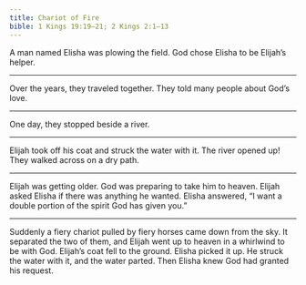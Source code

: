 ```yaml
---
title: Chariot of Fire
bible: 1 Kings 19:19–21; 2 Kings 2:1–13
---
```


A man named Elisha was plowing
the field. God chose Elisha to be
Elijah’s helper.

---

Over the years, they traveled together.
They told many people about God’s love.

---

One day, they stopped beside a river.

---

Elijah took off his coat and struck
the water with it. The river opened up!
They walked across on a dry path.

---

Elijah was getting older. God was
preparing to take him to heaven.
Elijah asked Elisha if there was
anything he wanted. Elisha answered,
“I want a double portion of the spirit
God has given you.”

---

Suddenly a fiery chariot pulled by fiery
horses came down from the sky.
It separated the two of them, and Elijah
went up to heaven in a whirlwind to be
with God. Elijah’s coat fell to the ground.
Elisha picked it up. He struck the water
with it, and the water parted. Then Elisha
knew God had granted his request.

